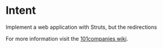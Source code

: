 # Intent
Implement a web application with Struts, but the redirections 

For more information visit the [101companies wiki](http://www.101companies.org).